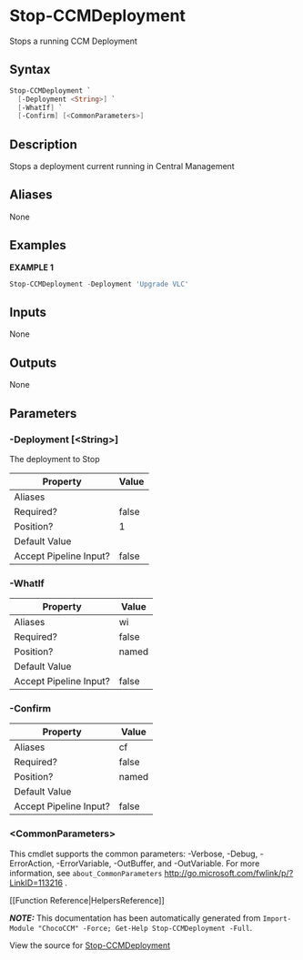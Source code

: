 ﻿# Stop-CCMDeployment

<!-- This documentation is automatically generated from /Stop-CCMDeployment.ps1 using GenerateDocs.ps1. Contributions are welcome at the original location(s). -->

Stops a running CCM Deployment

## Syntax

~~~powershell
Stop-CCMDeployment `
  [-Deployment <String>] `
  [-WhatIf] `
  [-Confirm] [<CommonParameters>]
~~~

## Description

Stops a deployment current running in Central Management


## Aliases

None

## Examples

 **EXAMPLE 1**

~~~powershell
Stop-CCMDeployment -Deployment 'Upgrade VLC'

~~~ 

## Inputs

None

## Outputs

None

## Parameters

###  -Deployment [&lt;String&gt;]
The deployment to Stop

Property               | Value
---------------------- | -----
Aliases                | 
Required?              | false
Position?              | 1
Default Value          | 
Accept Pipeline Input? | false
 
###  -WhatIf
Property               | Value
---------------------- | -----
Aliases                | wi
Required?              | false
Position?              | named
Default Value          | 
Accept Pipeline Input? | false
 
###  -Confirm
Property               | Value
---------------------- | -----
Aliases                | cf
Required?              | false
Position?              | named
Default Value          | 
Accept Pipeline Input? | false
 
### &lt;CommonParameters&gt;

This cmdlet supports the common parameters: -Verbose, -Debug, -ErrorAction, -ErrorVariable, -OutBuffer, and -OutVariable. For more information, see `about_CommonParameters` http://go.microsoft.com/fwlink/p/?LinkID=113216 .



[[Function Reference|HelpersReference]]

***NOTE:*** This documentation has been automatically generated from `Import-Module "ChocoCCM" -Force; Get-Help Stop-CCMDeployment -Full`.

View the source for [Stop-CCMDeployment](/Stop-CCMDeployment.ps1)
